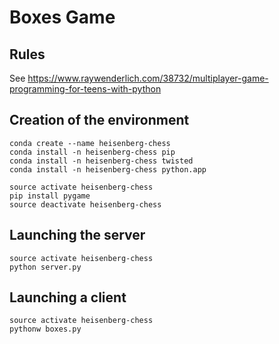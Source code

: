 # Boxes Game

## Rules

See https://www.raywenderlich.com/38732/multiplayer-game-programming-for-teens-with-python

## Creation of the environment

```shell
conda create --name heisenberg-chess
conda install -n heisenberg-chess pip
conda install -n heisenberg-chess twisted
conda install -n heisenberg-chess python.app

source activate heisenberg-chess
pip install pygame
source deactivate heisenberg-chess
```
## Launching the server

```shell
source activate heisenberg-chess
python server.py
```

## Launching a client

```shell
source activate heisenberg-chess
pythonw boxes.py
```




